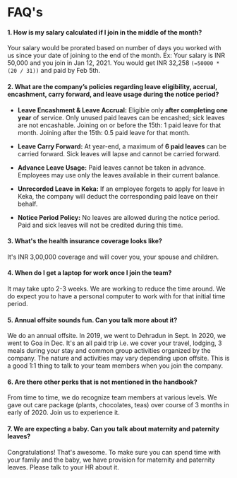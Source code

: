 # FAQ's


#### 1. How is my salary calculated if I join in the middle of the month?
Your salary would be prorated based on number of days you worked with us since your date of joining to the end of the month. Ex: Your salary is INR 50,000 and you join in Jan 12, 2021. You would get INR 32,258 `(=50000 * (20 / 31))` and paid by Feb 5th.

#### 2. What are the company’s policies regarding leave eligibility, accrual, encashment, carry forward, and leave usage during the notice period?
- **Leave Encashment & Leave Accrual:** Eligible only **after completing one year** of service. Only unused paid leaves can be encashed; sick leaves are not encashable. Joining on or before the 15th: 1 paid leave for that month. Joining after the 15th: 0.5 paid leave for that month.

- **Leave Carry Forward:** At year-end, a maximum of **6 paid leaves** can be carried forward. Sick leaves will lapse and cannot be carried forward.

- **Advance Leave Usage:** Paid leaves cannot be taken in advance. Employees may use only the leaves available in their current balance.

- **Unrecorded Leave in Keka:** If an employee forgets to apply for leave in Keka, the company will deduct the corresponding paid leave on their behalf.

- **Notice Period Policy:** No leaves are allowed during the notice period. Paid and sick leaves will not be credited during this time.

#### 3. What's the health insurance coverage looks like?
It's INR 3,00,000 coverage and will cover you, your spouse and children.

#### 4. When do I get a laptop for work once I join the team?
It may take upto 2-3 weeks. We are working to reduce the time around. We do expect you to have a personal computer to work with for that initial time period.

#### 5. Annual offsite sounds fun. Can you talk more about it?
We do an annual offsite. In 2019, we went to Dehradun in Sept. In 2020, we went to Goa in Dec. It's an all paid trip i.e. we cover your travel, lodging, 3 meals during your stay and common group activities organized by the company. The nature and activities may vary depending upon offsite. This is a good 1:1 thing to talk to your team members when you join the company.

#### 6. Are there other perks that is not mentioned in the handbook?
From time to time, we do recognize team members at various levels. We gave out care package (plants, chocolates, teas) over course of 3 months in early of 2020. Join us to experience it.

#### 7. We are expecting a baby. Can you talk about maternity and paternity leaves?
Congratulations! That's awesome. To make sure you can spend time with your family and the baby, we have provision for maternity and paternity leaves. Please talk to your HR about it.